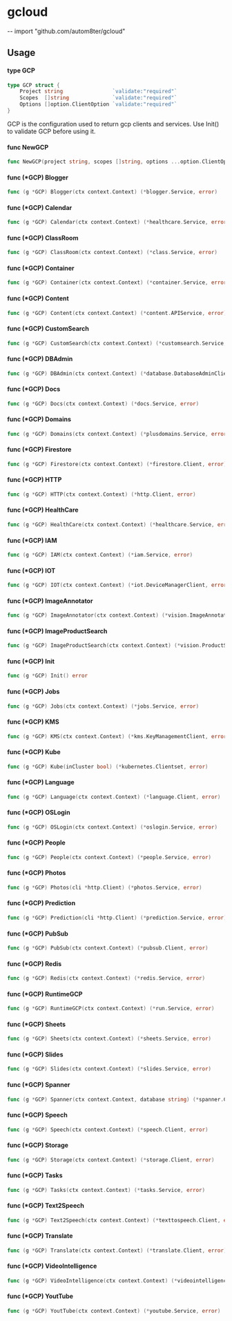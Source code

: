 # gcloud
--
    import "github.com/autom8ter/gcloud"


## Usage

#### type GCP

```go
type GCP struct {
	Project string                `validate:"required"`
	Scopes  []string              `validate:"required"`
	Options []option.ClientOption `validate:"required"`
}
```

GCP is the configuration used to return gcp clients and services. Use Init() to
validate GCP before using it.

#### func  NewGCP

```go
func NewGCP(project string, scopes []string, options ...option.ClientOption) *GCP
```

#### func (*GCP) Blogger

```go
func (g *GCP) Blogger(ctx context.Context) (*blogger.Service, error)
```

#### func (*GCP) Calendar

```go
func (g *GCP) Calendar(ctx context.Context) (*healthcare.Service, error)
```

#### func (*GCP) ClassRoom

```go
func (g *GCP) ClassRoom(ctx context.Context) (*class.Service, error)
```

#### func (*GCP) Container

```go
func (g *GCP) Container(ctx context.Context) (*container.Service, error)
```

#### func (*GCP) Content

```go
func (g *GCP) Content(ctx context.Context) (*content.APIService, error)
```

#### func (*GCP) CustomSearch

```go
func (g *GCP) CustomSearch(ctx context.Context) (*customsearch.Service, error)
```

#### func (*GCP) DBAdmin

```go
func (g *GCP) DBAdmin(ctx context.Context) (*database.DatabaseAdminClient, error)
```

#### func (*GCP) Docs

```go
func (g *GCP) Docs(ctx context.Context) (*docs.Service, error)
```

#### func (*GCP) Domains

```go
func (g *GCP) Domains(ctx context.Context) (*plusdomains.Service, error)
```

#### func (*GCP) Firestore

```go
func (g *GCP) Firestore(ctx context.Context) (*firestore.Client, error)
```

#### func (*GCP) HTTP

```go
func (g *GCP) HTTP(ctx context.Context) (*http.Client, error)
```

#### func (*GCP) HealthCare

```go
func (g *GCP) HealthCare(ctx context.Context) (*healthcare.Service, error)
```

#### func (*GCP) IAM

```go
func (g *GCP) IAM(ctx context.Context) (*iam.Service, error)
```

#### func (*GCP) IOT

```go
func (g *GCP) IOT(ctx context.Context) (*iot.DeviceManagerClient, error)
```

#### func (*GCP) ImageAnnotator

```go
func (g *GCP) ImageAnnotator(ctx context.Context) (*vision.ImageAnnotatorClient, error)
```

#### func (*GCP) ImageProductSearch

```go
func (g *GCP) ImageProductSearch(ctx context.Context) (*vision.ProductSearchClient, error)
```

#### func (*GCP) Init

```go
func (g *GCP) Init() error
```

#### func (*GCP) Jobs

```go
func (g *GCP) Jobs(ctx context.Context) (*jobs.Service, error)
```

#### func (*GCP) KMS

```go
func (g *GCP) KMS(ctx context.Context) (*kms.KeyManagementClient, error)
```

#### func (*GCP) Kube

```go
func (g *GCP) Kube(inCluster bool) (*kubernetes.Clientset, error)
```

#### func (*GCP) Language

```go
func (g *GCP) Language(ctx context.Context) (*language.Client, error)
```

#### func (*GCP) OSLogin

```go
func (g *GCP) OSLogin(ctx context.Context) (*oslogin.Service, error)
```

#### func (*GCP) People

```go
func (g *GCP) People(ctx context.Context) (*people.Service, error)
```

#### func (*GCP) Photos

```go
func (g *GCP) Photos(cli *http.Client) (*photos.Service, error)
```

#### func (*GCP) Prediction

```go
func (g *GCP) Prediction(cli *http.Client) (*prediction.Service, error)
```

#### func (*GCP) PubSub

```go
func (g *GCP) PubSub(ctx context.Context) (*pubsub.Client, error)
```

#### func (*GCP) Redis

```go
func (g *GCP) Redis(ctx context.Context) (*redis.Service, error)
```

#### func (*GCP) RuntimeGCP

```go
func (g *GCP) RuntimeGCP(ctx context.Context) (*run.Service, error)
```

#### func (*GCP) Sheets

```go
func (g *GCP) Sheets(ctx context.Context) (*sheets.Service, error)
```

#### func (*GCP) Slides

```go
func (g *GCP) Slides(ctx context.Context) (*slides.Service, error)
```

#### func (*GCP) Spanner

```go
func (g *GCP) Spanner(ctx context.Context, database string) (*spanner.Client, error)
```

#### func (*GCP) Speech

```go
func (g *GCP) Speech(ctx context.Context) (*speech.Client, error)
```

#### func (*GCP) Storage

```go
func (g *GCP) Storage(ctx context.Context) (*storage.Client, error)
```

#### func (*GCP) Tasks

```go
func (g *GCP) Tasks(ctx context.Context) (*tasks.Service, error)
```

#### func (*GCP) Text2Speech

```go
func (g *GCP) Text2Speech(ctx context.Context) (*texttospeech.Client, error)
```

#### func (*GCP) Translate

```go
func (g *GCP) Translate(ctx context.Context) (*translate.Client, error)
```

#### func (*GCP) VideoIntelligence

```go
func (g *GCP) VideoIntelligence(ctx context.Context) (*videointelligence.Client, error)
```

#### func (*GCP) YoutTube

```go
func (g *GCP) YoutTube(ctx context.Context) (*youtube.Service, error)
```
